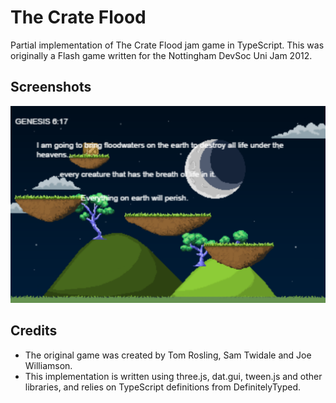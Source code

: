 # The Crate Flood

Partial implementation of The Crate Flood jam game in TypeScript. This was originally a Flash game written for the Nottingham DevSoc Uni Jam 2012. 

## Screenshots

![Screenshot1](https://github.com/Tw1ddle/The-Crate-Flood/blob/master/screenshots/screenshot1.png?raw=true "Screenshot 1")

## Credits
* The original game was created by Tom Rosling, Sam Twidale and Joe Williamson.
* This implementation is written using three.js, dat.gui, tween.js and other libraries, and relies on TypeScript definitions from DefinitelyTyped.